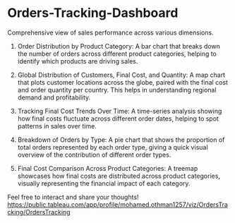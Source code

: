 # Orders-Tracking-Dashboard
Comprehensive view of sales performance across various dimensions.
1. Order Distribution by Product Category:
A bar chart that breaks down the number of orders across different product categories, helping to identify which products are driving sales.

2. Global Distribution of Customers, Final Cost, and Quantity:
A map chart that plots customer locations across the globe, paired with the final cost and order quantity per country. This helps in understanding regional demand and profitability.

3. Tracking Final Cost Trends Over Time:
A time-series analysis showing how final costs fluctuate across different order dates, helping to spot patterns in sales over time.

4. Breakdown of Orders by Type:
A pie chart that shows the proportion of total orders represented by each order type, giving a quick visual overview of the contribution of different order types.

5. Final Cost Comparison Across Product Categories:
A treemap showcases how final costs are distributed across product categories, visually representing the financial impact of each category.

Feel free to interact and share your thoughts!
https://public.tableau.com/app/profile/mohamed.othman1257/viz/OrdersTracking/OrdersTracking
